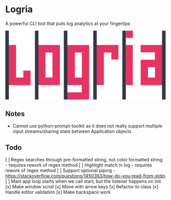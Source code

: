 # Logria
 A powerful CLI tool that puts log analytics at your fingertips

![Logria Logo](/branding/logria.png)

## Notes

- Cannot use python-prompt-toolkit as it does not really support multiple input streams/sharing state between Application objects

## Todo

[ ] Regex searches through pre-formatted string, not color formatted string - requires rework of regex method
[ ] Highlight match in log - requires rework of regex method
[ ] Support optional piping - https://stackoverflow.com/questions/1450393/how-do-you-read-from-stdin
[ ] Main app loop starts when we call start, but the listener happens on init
[x] Make window scroll
[x] Move with arrow keys
[x] Refactor to class
[x] Handle editor validation
[x] Make backspace work
